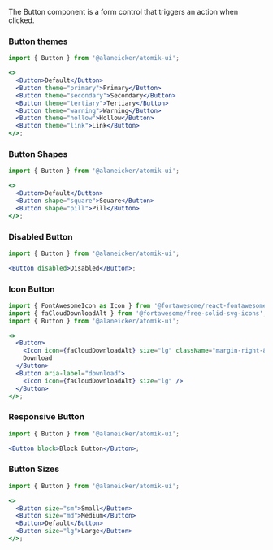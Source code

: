 The Button component is a form control that triggers an action when clicked.

### Button themes

```jsx
import { Button } from '@alaneicker/atomik-ui';

<>
  <Button>Default</Button>
  <Button theme="primary">Primary</Button>
  <Button theme="secondary">Secondary</Button>
  <Button theme="tertiary">Tertiary</Button>
  <Button theme="warning">Warning</Button>
  <Button theme="hollow">Hollow</Button>
  <Button theme="link">Link</Button>
</>;
```

### Button Shapes

```jsx
import { Button } from '@alaneicker/atomik-ui';

<>
  <Button>Default</Button>
  <Button shape="square">Square</Button>
  <Button shape="pill">Pill</Button>
</>;
```

### Disabled Button

```jsx
import { Button } from '@alaneicker/atomik-ui';

<Button disabled>Disabled</Button>;
```

### Icon Button

```jsx
import { FontAwesomeIcon as Icon } from '@fortawesome/react-fontawesome';
import { faCloudDownloadAlt } from '@fortawesome/free-solid-svg-icons';
import { Button } from '@alaneicker/atomik-ui';

<>
  <Button>
    <Icon icon={faCloudDownloadAlt} size="lg" className="margin-right-8" />
    Download
  </Button>
  <Button aria-label="download">
    <Icon icon={faCloudDownloadAlt} size="lg" />
  </Button>
</>;
```

### Responsive Button

```jsx
import { Button } from '@alaneicker/atomik-ui';

<Button block>Block Button</Button>;
```

### Button Sizes

```jsx
import { Button } from '@alaneicker/atomik-ui';

<>
  <Button size="sm">Small</Button>
  <Button size="md">Medium</Button>
  <Button>Default</Button>
  <Button size="lg">Large</Button>
</>;
```
